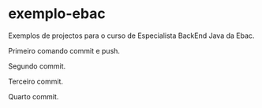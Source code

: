 # exemplo-ebac
Exemplos de projectos para o curso de Especialista BackEnd Java da Ebac.

Primeiro comando commit e push.

Segundo commit.


Terceiro commit.

Quarto commit.


